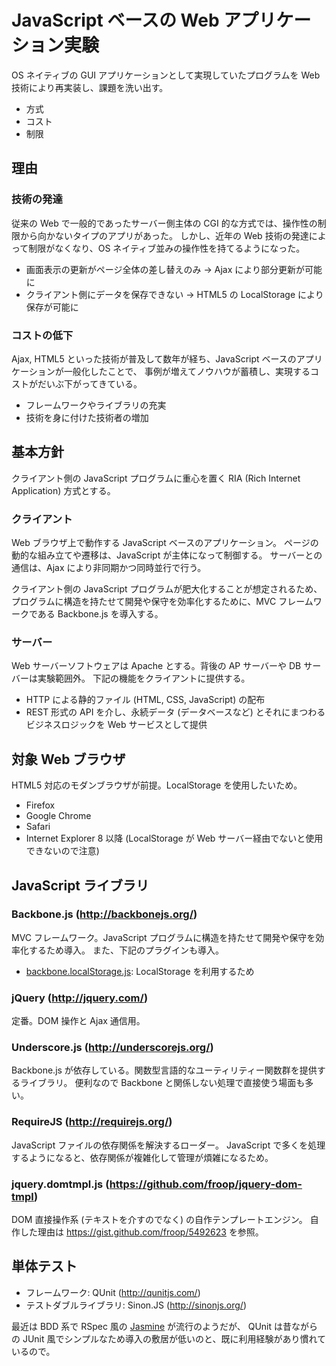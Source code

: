 JavaScript ベースの Web アプリケーション実験
====================

OS ネイティブの GUI アプリケーションとして実現していたプログラムを  Web 技術により再実装し、課題を洗い出す。

* 方式
* コスト
* 制限


理由
--------------------

### 技術の発達

従来の Web で一般的であったサーバー側主体の CGI 的な方式では、操作性の制限から向かないタイプのアプリがあった。
しかし、近年の Web 技術の発達によって制限がなくなり、OS ネイティブ並みの操作性を持てるようになった。

* 画面表示の更新がページ全体の差し替えのみ -> Ajax により部分更新が可能に
* クライアント側にデータを保存できない -> HTML5 の LocalStorage により保存が可能に

### コストの低下

Ajax, HTML5 といった技術が普及して数年が経ち、JavaScript ベースのアプリケーションが一般化したことで、
事例が増えてノウハウが蓄積し、実現するコストがだいぶ下がってきている。

* フレームワークやライブラリの充実
* 技術を身に付けた技術者の増加


基本方針
--------------------

クライアント側の JavaScript プログラムに重心を置く RIA (Rich Internet Application) 方式とする。

### クライアント

Web ブラウザ上で動作する JavaScript ベースのアプリケーション。
ページの動的な組み立てや遷移は、JavaScript が主体になって制御する。
サーバーとの通信は、Ajax により非同期かつ同時並行で行う。

クライアント側の JavaScript プログラムが肥大化することが想定されるため、
プログラムに構造を持たせて開発や保守を効率化するために、MVC フレームワークである Backbone.js を導入する。

### サーバー

Web サーバーソフトウェアは Apache とする。背後の AP サーバーや DB サーバーは実験範囲外。
下記の機能をクライアントに提供する。

* HTTP による静的ファイル (HTML, CSS, JavaScript) の配布
* REST 形式の API を介し、永続データ (データベースなど) とそれにまつわるビジネスロジックを Web サービスとして提供


対象 Web ブラウザ
--------------------

HTML5 対応のモダンブラウザが前提。LocalStorage を使用したいため。

* Firefox
* Google Chrome
* Safari
* Internet Explorer 8 以降 (LocalStorage が Web サーバー経由でないと使用できないので注意)

JavaScript ライブラリ
--------------------

### Backbone.js (http://backbonejs.org/)

MVC フレームワーク。JavaScript プログラムに構造を持たせて開発や保守を効率化するため導入。
また、下記のプラグインも導入。

* [backbone.localStorage.js](https://github.com/jeromegn/Backbone.localStorage): LocalStorage を利用するため


### jQuery (http://jquery.com/)

定番。DOM 操作と Ajax 通信用。


### Underscore.js (http://underscorejs.org/)

Backbone.js が依存している。関数型言語的なユーティリティー関数群を提供するライブラリ。
便利なので Backbone と関係しない処理で直接使う場面も多い。


### RequireJS (http://requirejs.org/)

JavaScript ファイルの依存関係を解決するローダー。
JavaScript で多くを処理するようになると、依存関係が複雑化して管理が煩雑になるため。


### jquery.domtmpl.js (https://github.com/froop/jquery-dom-tmpl)

DOM 直接操作系 (テキストを介すのでなく) の自作テンプレートエンジン。
自作した理由は https://gist.github.com/froop/5492623 を参照。


単体テスト
--------------------

* フレームワーク: QUnit (http://qunitjs.com/)
* テストダブルライブラリ: Sinon.JS (http://sinonjs.org/)

最近は BDD 系で RSpec 風の [Jasmine](http://pivotal.github.io/jasmine/) が流行のようだが、
QUnit は昔ながらの JUnit 風でシンプルなため導入の敷居が低いのと、既に利用経験があり慣れているので。

